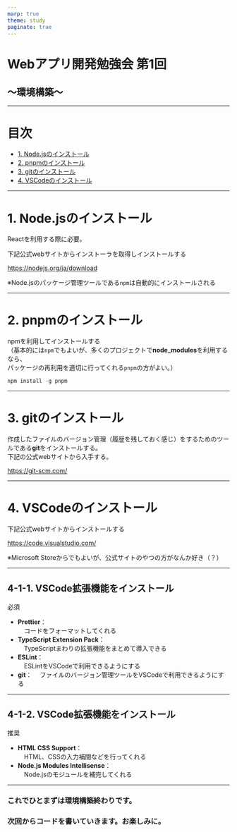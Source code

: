 ```yaml
---
marp: true
theme: study
paginate: true
---
```

<!-- class: title -->

# Webアプリ開発勉強会 第1回
## ～環境構築～

---

<!-- class: -->

# 目次

- [1. Node.jsのインストール](#1-nodejsのインストール)
- [2. pnpmのインストール](#2-pnpmのインストール)
- [3. gitのインストール](#3-gitのインストール)
- [4. VSCodeのインストール](#4-vscodeのインストール)

---

# 1. Node.jsのインストール
Reactを利用する際に必要。

下記公式webサイトからインストーラを取得しインストールする  

https://nodejs.org/ja/download
  
※Node.jsのパッケージ管理ツールである`npm`は自動的にインストールされる

---

# 2. pnpmのインストール

npmを利用してインストールする  
（基本的には`npm`でもよいが、多くのプロジェクトで**node_modules**を利用するなら、  
パッケージの再利用を適切に行ってくれる`pnpm`の方がよい。）

```powershell
npm install -g pnpm
```

---

# 3. gitのインストール

作成したファイルのバージョン管理（履歴を残しておく感じ）をするためのツールである**git**をインストールする。  
下記の公式webサイトから入手する。  

https://git-scm.com/

---

# 4. VSCodeのインストール
下記公式webサイトからインストールする  

https://code.visualstudio.com/

  
※Microsoft Storeからでもよいが、公式サイトのやつの方がなんか好き（？）

---

## 4-1-1. VSCode拡張機能をインストール

<div class="h-small">必須</div>

- **Prettier**：  
  　コードをフォーマットしてくれる
- **TypeScript Extension Pack**：  
  　TypeScriptまわりの拡張機能をまとめて導入できる
- **ESLint**：  
  　ESLintをVSCodeで利用できるようにする
- **git**：
  　ファイルのバージョン管理ツールをVSCodeで利用できるようにする


---

## 4-1-2. VSCode拡張機能をインストール

<div class="h-small">推奨</div>

- **HTML CSS Support**：  
  　HTML、CSSの入力補間などを行ってくれる
- **Node.js Modules Intellisense**：  
  　Node.jsのモジュールを補完してくれる

---

<!-- class: section -->

### **これでひとまずは環境構築終わりです。**
### **次回からコードを書いていきます。お楽しみに。**


